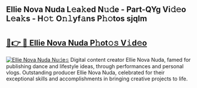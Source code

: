 ## Ellie Nova Nuda L𝚎a𝚔ed N𝚞𝚍e - Part-QYg Vi𝚍𝚎o L𝚎a𝚔s - H𝚘𝚝 O𝚗𝚕yf𝚊ns P𝚑𝚘tos sjqlm

# <h2><a href="http://kfadrc.oniu.top/?m=Ellie+Nova+Nuda">🔗👉 🔴 Ellie Nova Nuda P𝚑ot𝚘𝚜 V𝚒d𝚎o</a></h2>

[![Ellie Nova Nuda Nu𝚍e𝚜](https://i.imgur.com/0qMVB7G.gif)](http://kfadrc.oniu.top/?m=Ellie+Nova+Nuda)
Digital content creator Ellie Nova Nuda, famed for publishing dance and lifestyle ideas, through performances and personal vlogs. Outstanding producer Ellie Nova Nuda, celebrated for their exceptional skills and accomplishments in bringing creative projects to life.  
